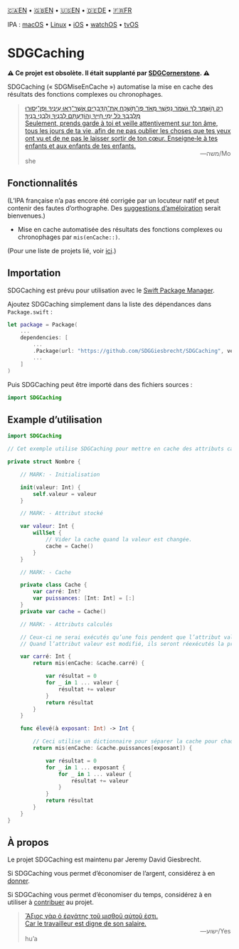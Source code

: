 <!--
 🇫🇷FR Lisez moi.md

 This source file is part of the SDGCaching open source project.
 https://sdggiesbrecht.github.io/SDGCaching/macOS

 Copyright ©2017 Jeremy David Giesbrecht and the SDGCaching project contributors.

 Soli Deo gloria.

 Licensed under the Apache Licence, Version 2.0.
 See http://www.apache.org/licenses/LICENSE-2.0 for licence information.
 -->

<!--
 !!!!!!! !!!!!!! !!!!!!! !!!!!!! !!!!!!! !!!!!!! !!!!!!!
 This file is managed by Workspace.
 Manual changes will not persist.
 For more information, see:
 https://github.com/SDGGiesbrecht/Workspace/blob/master/Documentation/Read‐Me.md
 !!!!!!! !!!!!!! !!!!!!! !!!!!!! !!!!!!! !!!!!!! !!!!!!!
 -->

[🇨🇦EN](🇨🇦EN%20Read%20Me.md) • [🇬🇧EN](🇬🇧EN%20Read%20Me.md) • [🇺🇸EN](🇺🇸EN%20Read%20Me.md) • [🇩🇪DE](🇩🇪DE%20Lies%20mich.md) • [🇫🇷FR](🇫🇷FR%20Lisez%20moi.md) <!--Skip in Jazzy-->

IPA : [macOS](https://sdggiesbrecht.github.io/SDGCaching/macOS) • [Linux](https://sdggiesbrecht.github.io/SDGCaching/Linux) • [iOS](https://sdggiesbrecht.github.io/SDGCaching/iOS) • [watchOS](https://sdggiesbrecht.github.io/SDGCaching/watchOS) • [tvOS](https://sdggiesbrecht.github.io/SDGCaching/tvOS)

# SDGCaching

**⚠ Ce projet est obsolète. Il était supplanté par [SDGCornerstone](https://github.com/SDGGiesbrecht/SDGCornerstone). ⚠**

SDGCaching (« SDGMiseEnCache ») automatise la mise en cache des résultats des fonctions complexes ou chronophages.

> [רַק הִשָּׁמֶר לְךָ וּשְׁמֹר נַפְשְׁךָ מְאֹד פֶּן־תִּשְׁכַּח אֶת־הַדְּבָרִים אֲשֶׁר־רָאוּ עֵינֶיךָ וּפֶן־יָסוּרוּ מִלְּבָבְךָ כֹּל יְמֵי חַיֶּיךָ וְהוֹדַעְתָּם לְבָנֶיךָ וְלִבְנֵי בָנֶיךָ׃<br>Seulement, prends garde à toi et veille attentivement sur ton âme, tous les jours de ta vie, afin de ne pas oublier les choses que tes yeux ont vu et de ne pas le laisser sortir de ton cœur. Enseigne‐le à tes enfants et aux enfants de tes enfants.](https://www.biblegateway.com/passage/?search=Deuteronomy+4&version=WLC;SG21)<br>&nbsp;&nbsp;&nbsp;&nbsp;&nbsp;&nbsp;&nbsp;&nbsp;&nbsp;&nbsp;&nbsp;&nbsp;&nbsp;&nbsp;&nbsp;&nbsp;&nbsp;&nbsp;&nbsp;&nbsp;&nbsp;&nbsp;&nbsp;&nbsp;&nbsp;&nbsp;&nbsp;&nbsp;&nbsp;&nbsp;&nbsp;&nbsp;&nbsp;&nbsp;&nbsp;&nbsp;&nbsp;&nbsp;&nbsp;&nbsp;&nbsp;&nbsp;&nbsp;&nbsp;&nbsp;&nbsp;&nbsp;&nbsp;&nbsp;&nbsp;&nbsp;&nbsp;&nbsp;&nbsp;&nbsp;&nbsp;&nbsp;&nbsp;&nbsp;&nbsp;&nbsp;&nbsp;&nbsp;&nbsp;&nbsp;&nbsp;&nbsp;&nbsp;&nbsp;&nbsp;&nbsp;&nbsp;&nbsp;&nbsp;&nbsp;&nbsp;&nbsp;&nbsp;&nbsp;&nbsp;&nbsp;&nbsp;&nbsp;&nbsp;&nbsp;&nbsp;&nbsp;&nbsp;&nbsp;&nbsp;&nbsp;&nbsp;&nbsp;&nbsp;&nbsp;&nbsp;&nbsp;&nbsp;&nbsp;&nbsp;―‎משה/Moshe

## Fonctionnalités

(L’IPA française n’a pas encore été corrigée par un locuteur natif et peut contenir des fautes d’orthographe. Des [suggestions d’améloiration](https://github.com/SDGGiesbrecht/SDGCaching/issues) serait bienvenues.)

- Mise en cache automatisée des résultats des fonctions complexes ou chronophages par `mis(enCache::)`.

(Pour une liste de projets lié, voir [ici](🇫🇷FR%20Projets%20liés.md).) <!--Skip in Jazzy-->

## Importation

SDGCaching est prévu pour utilisation avec le [Swift Package Manager](https://swift.org/package-manager/).

Ajoutez SDGCaching simplement dans la liste des dépendances dans `Package.swift` :

```swift
let package = Package(
    ...
    dependencies: [
        ...
        .Package(url: "https://github.com/SDGGiesbrecht/SDGCaching", versions: "2.1.0" ..< "3.0.0"),
        ...
    ]
)
```

Puis SDGCaching peut être importé dans des fichiers sources :

```swift
import SDGCaching
```

## Example d’utilisation

```swift
import SDGCaching

// Cet exemple utilise SDGCaching pour mettre en cache des attributs calculés d’une structure.

private struct Nombre {

    // MARK: - Initialisation

    init(valeur: Int) {
        self.valeur = valeur
    }

    // MARK: - Attribut stocké

    var valeur: Int {
        willSet {
            // Vider la cache quand la valeur est changée.
            cache = Cache()
        }
    }

    // MARK: - Cache

    private class Cache {
        var carré: Int?
        var puissances: [Int: Int] = [:]
    }
    private var cache = Cache()

    // MARK: - Attributs calculés

    // Ceux‐ci ne serai exécutés qu’une fois pendent que l’attribut valeur reste inchangé.
    // Quand l’attribut valeur est modifié, ils seront réexécutés la prochaine fois qu’ils soient utilisés.

    var carré: Int {
        return mis(enCache: &cache.carré) {

            var résultat = 0
            for _ in 1 ... valeur {
                résultat += valeur
            }
            return résultat
        }
    }

    func élevé(à exposant: Int) -> Int {

        // Ceci utilise un dictionnaire pour séparer la cache pour chaque exposant.
        return mis(enCache: &cache.puissances[exposant]) {

            var résultat = 0
            for _ in 1 ... exposant {
                for _ in 1 ... valeur {
                    résultat += valeur
                }
            }
            return résultat
        }
    }
}
```

## À propos

Le projet SDGCaching est maintenu par Jeremy David Giesbrecht.

Si SDGCaching vous permet d’économiser de l’argent, considérez à en [donner](https://paypal.me/JeremyGiesbrecht).

Si SDGCaching vous permet d’économiser du temps, considérez à en utiliser à [contribuer](https://github.com/SDGGiesbrecht/SDGCaching) au projet.

> [Ἄξιος γὰρ ὁ ἐργάτης τοῦ μισθοῦ αὐτοῦ ἐστι.<br>Car le travailleur est digne de son salaire.](https://www.biblegateway.com/passage/?search=Luke+10&version=SBLGNT;SG21)<br>&nbsp;&nbsp;&nbsp;&nbsp;&nbsp;&nbsp;&nbsp;&nbsp;&nbsp;&nbsp;&nbsp;&nbsp;&nbsp;&nbsp;&nbsp;&nbsp;&nbsp;&nbsp;&nbsp;&nbsp;&nbsp;&nbsp;&nbsp;&nbsp;&nbsp;&nbsp;&nbsp;&nbsp;&nbsp;&nbsp;&nbsp;&nbsp;&nbsp;&nbsp;&nbsp;&nbsp;&nbsp;&nbsp;&nbsp;&nbsp;&nbsp;&nbsp;&nbsp;&nbsp;&nbsp;&nbsp;&nbsp;&nbsp;&nbsp;&nbsp;&nbsp;&nbsp;&nbsp;&nbsp;&nbsp;&nbsp;&nbsp;&nbsp;&nbsp;&nbsp;&nbsp;&nbsp;&nbsp;&nbsp;&nbsp;&nbsp;&nbsp;&nbsp;&nbsp;&nbsp;&nbsp;&nbsp;&nbsp;&nbsp;&nbsp;&nbsp;&nbsp;&nbsp;&nbsp;&nbsp;&nbsp;&nbsp;&nbsp;&nbsp;&nbsp;&nbsp;&nbsp;&nbsp;&nbsp;&nbsp;&nbsp;&nbsp;&nbsp;&nbsp;&nbsp;&nbsp;&nbsp;&nbsp;&nbsp;&nbsp;―‎ישוע/Yeshuʼa
